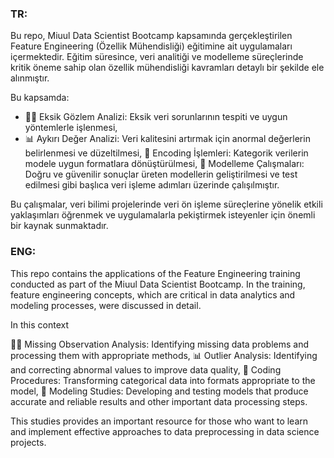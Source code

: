 ### TR:
Bu repo, Miuul Data Scientist Bootcamp kapsamında gerçekleştirilen Feature Engineering (Özellik Mühendisliği) eğitimine ait uygulamaları içermektedir. Eğitim süresince, veri analitiği ve modelleme süreçlerinde kritik öneme sahip olan özellik mühendisliği kavramları detaylı bir şekilde ele alınmıştır.

Bu kapsamda:

- 🕵️‍♀️ Eksik Gözlem Analizi: Eksik veri sorunlarının tespiti ve uygun yöntemlerle işlenmesi,
- 📊 Aykırı Değer Analizi: Veri kalitesini artırmak için anormal değerlerin belirlenmesi ve düzeltilmesi,
🔑 Encoding İşlemleri: Kategorik verilerin modele uygun formatlara dönüştürülmesi,
🤖 Modelleme Çalışmaları: Doğru ve güvenilir sonuçlar üreten modellerin geliştirilmesi ve test edilmesi
gibi başlıca veri işleme adımları üzerinde çalışılmıştır.

Bu çalışmalar, veri bilimi projelerinde veri ön işleme süreçlerine yönelik etkili yaklaşımları öğrenmek ve uygulamalarla pekiştirmek isteyenler için önemli bir kaynak sunmaktadır.

### ENG:
This repo contains the applications of the Feature Engineering training conducted as part of the Miuul Data Scientist Bootcamp. In the training, feature engineering concepts, which are critical in data analytics and modeling processes, were discussed in detail.

In this context

🕵️‍♀️ Missing Observation Analysis: Identifying missing data problems and processing them with appropriate methods,
📊 Outlier Analysis: Identifying and correcting abnormal values to improve data quality,
🔑 Coding Procedures: Transforming categorical data into formats appropriate to the model,
🤖 Modeling Studies: Developing and testing models that produce accurate and reliable results
and other important data processing steps.

This studies provides an important resource for those who want to learn and implement effective approaches to data preprocessing in data science projects.
